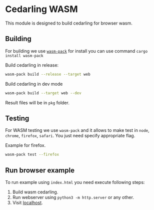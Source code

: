 # Cedarling WASM

This module is designed to build cedarling for browser wasm.

## Building

For building we use [`wasm-pack`](https://developer.mozilla.org/en-US/docs/WebAssembly/Rust_to_Wasm) for install you can use command `cargo install wasm-pack`

Build cedarling in release:

```bash
wasm-pack build --release --target web
```

Build cedarling in dev mode

```bash
wasm-pack build --target web --dev
```

Result files will be in `pkg` folder.

## Testing

For WASM testing we use `wasm-pack` and it allows to make test in `node`, `chrome`, `firefox`, `safari`. You just need specify appropriate flag.

Example for firefox.

```bash
wasm-pack test --firefox
```

## Run browser example

To run example using `index.html` you need execute following steps:

1. Build wasm cedarling.
2. Run webserver using `python3 -m http.server` or any other.
3. Visit [localhost](http://localhost:8000/).
